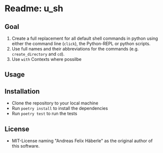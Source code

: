 # Readme: u_sh

## Goal 
1. Create a full replacement for all default shell commands in python using either the command line (`click`), the Python-REPL or python scripts.
2. Use full names and their abbreviations for the commands (e.g. `create_directory` and `cd`).
3. Use `with` Contexts where possilbe


## Usage 

## Installation

- Clone the repository to your local machine
- Run `poetry install` to install the dependencies
- Run `poetry test` to run the tests

## License

- MIT-License naming "Andreas Felix Häberle" as the original author of this software.